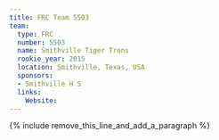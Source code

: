```yaml
---
title: FRC Team 5503
team:
  type: FRC
  number: 5503
  name: Smithville Tiger Trons
  rookie_year: 2015
  location: Smithville, Texas, USA
  sponsors:
  - Smithville H S
  links:
    Website:
---
```


{% include remove_this_line_and_add_a_paragraph %}